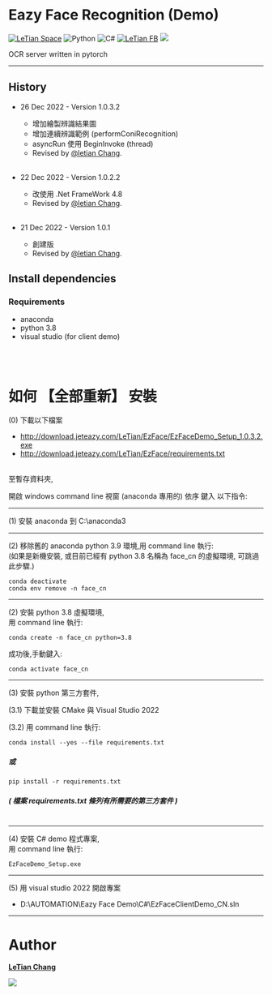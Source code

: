 # Eazy Face Recognition (Demo)
[![LeTian Space](https://img.shields.io/badge/GitHub-100000?style=for-the-badge&logo=github&logoColor=white)](https://lloydztw.github.io/mysite/)
![Python](https://img.shields.io/badge/python-3670A0?style=for-the-badge&logo=python&logoColor=ffdd54)
![C#](https://img.shields.io/badge/c%23-%23239120.svg?style=for-the-badge&logo=c-sharp&logoColor=white)
[![LeTian FB](https://img.shields.io/badge/Facebook-1877F2?style=for-the-badge&logo=facebook&logoColor=white)](https://www.facebook.com/letian.chang)
[![](https://img.shields.io/badge/Gmail-D14836?style=for-the-badge&logo=gmail&logoColor=white)](mailto:lloydz.tw@gmail.com)

OCR server written in pytorch

------------------------------------------------------------------

## History
- 26 Dec 2022 - Version 1.0.3.2
    - 增加繪製辨識結果圖
    - 增加連續辨識範例 (performConiRecognition)
    - asyncRun 使用 BeginInvoke (thread)
    - Revised by [@letian Chang](https://lloydztw.github.io/mysite/).    
    <br/>

- 22 Dec 2022 - Version 1.0.2.2
    - 改使用 .Net FrameWork 4.8 
    - Revised by [@letian Chang](https://lloydztw.github.io/mysite/).    
    <br/>

- 21 Dec 2022 - Version 1.0.1
    - 創建版
    - Revised by [@letian Chang](https://lloydztw.github.io/mysite/).


## Install dependencies
### Requirements
- anaconda
- python 3.8
- visual studio (for client demo)


<br/><br/>

# 如何 【全部重新】 安裝
(0) 下載以下檔案 
- http://download.jeteazy.com/LeTian/EzFace/EzFaceDemo_Setup_1.0.3.2.exe
- http://download.jeteazy.com/LeTian/EzFace/requirements.txt 
<br/> 
至暫存資料夾, <br/>

開啟 windows command line 視窗 (anaconda 專用的) 
依序 鍵入 以下指令:

------------------------------------------------------------------
(1) 安裝 anaconda 到 C:\anaconda3 <br/>

------------------------------------------------------------------
(2) 移除舊的 anaconda python 3.9 環境,用 command line 執行: <br/>
    (如果是新機安裝, 或目前已經有 python 3.8 名稱為 face_cn 的虛擬環境, 可跳過此步驟.)
```
conda deactivate
conda env remove -n face_cn
```
------------------------------------------------------------------
(2) 安裝 python 3.8 虛擬環境,<br/> 
    用 command line 執行:
```
conda create -n face_cn python=3.8
```
成功後,手動鍵入:
```    
conda activate face_cn
```
------------------------------------------------------------------
(3) 安裝 python 第三方套件,<br/>

(3.1) 下載並安裝 CMake 與 Visual Studio 2022

(3.2) 用 command line 執行:
```
conda install --yes --file requirements.txt
```
##### 或
```
pip install -r requirements.txt
```

##### ( 檔案 requirements.txt 條列有所需要的第三方套件 ) <br/><br/>

------------------------------------------------------------------
(4) 安裝 C# demo 程式專案,<br/>
    用 command line 執行:
```
EzFaceDemo_Setup.exe
```
------------------------------------------------------------------
(5) 用 visual studio 2022 開啟專案
- D:\AUTOMATION\Eazy Face Demo\C#\EzFaceClientDemo_CN.sln

------------------------------------------------------------------
# Author
**[LeTian Chang](mailto:lloydz.tw@gmail.com)**
<br/>

![](https://scontent.fkhh1-2.fna.fbcdn.net/v/t1.6435-9/94496580_3289259774417998_6021738680945737728_n.jpg?_nc_cat=108&ccb=1-7&_nc_sid=174925&_nc_ohc=58aiZPHed7gAX_6vKw5&_nc_ht=scontent.fkhh1-2.fna&oh=00_AT8By9vZ7G_MIRGxsr_sPpJdVepuxVMk8szf0ts3L1U7Ig&oe=62FD3DAD)    
